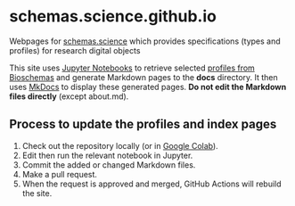 # schemas.science.github.io
Webpages for [schemas.science](https://schemas.science/) which provides specifications (types and profiles) for research digital objects

This site uses [Jupyter Notebooks](https://jupyter.org/) to retrieve selected [profiles from Bioschemas](https://bioschemas.org/profiles/)
 and generate Markdown pages to the **docs** directory. 
It then uses [MkDocs](https://www.mkdocs.org/) to display these generated pages. 
**Do not edit the Markdown files directly** (except about.md). 

## Process to update the profiles and index pages
1. Check out the repository locally (or in [Google Colab](https://colab.research.google.com/)).
2. Edit then run the relevant notebook in Jupyter.
3. Commit the added or changed Markdown files.
4. Make a pull request.
5. When the request is approved and merged, GitHub Actions will rebuild the site.


